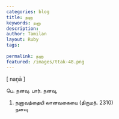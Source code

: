 ```yaml
---
categories: blog
title: நனா
keywords: நனா
description: 
author: Tamilan
layout: Ruby
tags: 
 
permalink: நனா
featured: /images/ttak-48.png
---
```

  
[ naṉā ]  
  
பெ. நனவு. பார். நனவு,  
1. நனாவத்தையி லானவகையை (திருமந். 2310)  
நனவு